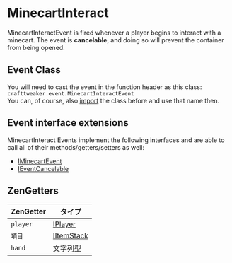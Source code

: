 # MinecartInteract

MinecartInteractEvent is fired whenever a player begins to interact with a minecart. The event is **cancelable**, and doing so will prevent the container from being opened.

## Event Class
You will need to cast the event in the function header as this class:  
`crafttweaker.event.MinecartInteractEvent`  
You can, of course, also [import](/AdvancedFunctions/Import/) the class before and use that name then.

## Event interface extensions
MinecartInteract Events implement the following interfaces and are able to call all of their methods/getters/setters as well:

- [IMinecartEvent](/Vanilla/Events/Events/IMinecartEvent/)
- [IEventCancelable](/Vanilla/Events/Events/IEventCancelable/)


## ZenGetters

| ZenGetter | タイプ                                      |
| --------- | ---------------------------------------- |
| `player`  | [IPlayer](/Vanilla/Players/IPlayer/)     |
| `項目`      | [IItemStack](/Vanilla/Items/IItemStack/) |
| `hand`    | 文字列型                                     |
